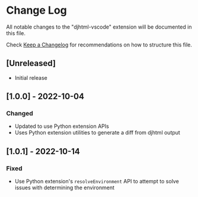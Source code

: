 # Change Log

All notable changes to the "djhtml-vscode" extension will be documented in this file.

Check [Keep a Changelog](http://keepachangelog.com/) for recommendations on how to structure this file.

## [Unreleased]

- Initial release

## [1.0.0] - 2022-10-04

### Changed

- Updated to use Python extension APIs
- Uses Python extension utilities to generate a diff from djhtml output

## [1.0.1] - 2022-10-14

### Fixed

- Use Python extension's `resolveEnvironment` API to attempt to solve issues with determining the environment
